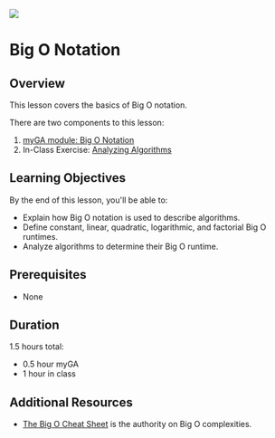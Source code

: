 ![](https://ga-dash.s3.amazonaws.com/production/assets/logo-9f88ae6c9c3871690e33280fcf557f33.png) 

# Big O Notation

## Overview
This lesson covers the basics of Big O notation.

There are two components to this lesson:
1. [myGA module: Big O Notation](https://my.generalassemb.ly/activities/511)
2. In-Class Exercise: [Analyzing Algorithms](https://git.generalassemb.ly/atl-wdi/sei-curriculum/tree/master/course-material/sei-bigonotation-exercise)

## Learning Objectives
By the end of this lesson, you'll be able to:
- Explain how Big O notation is used to describe algorithms.
- Define constant, linear, quadratic, logarithmic, and factorial Big O runtimes.
- Analyze algorithms to determine their Big O runtime.

## Prerequisites
* None

## Duration
1.5 hours total:
* 0.5 hour myGA
* 1 hour in class

## Additional Resources
- [The Big O Cheat Sheet](http://bigocheatsheet.com/) is the authority on Big O complexities.
